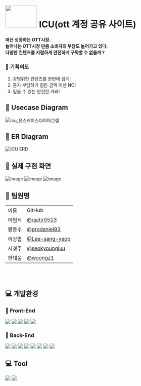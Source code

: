 # <img src="https://user-images.githubusercontent.com/80880587/221177122-f2e53e6d-ed36-4140-9fad-74201763ebea.png"  width="100px" height="70px"/> ICU(ott 계정 공유 사이트) 
#### 매년 성장하는 OTT시장.<br>늘어나는 OTT시장 만큼 소비자의 부담도 늘어가고 있다.<br>다양한 컨텐츠를 저렴하게 안전하게 구독할 수 없을까 ?
### :book: 기획의도
1. 광범위한 컨텐츠를 한번에 쉽게!
2. 혼자 부담하기 힘든 금액 이젠 NO!
3. 믿을 수 있는 안전한 거래!

## :book: Usecase Diagram
  ![icu_유스케이스다이어그램](https://user-images.githubusercontent.com/80880587/221183066-c1dc9a3e-6010-41da-90fd-7a01efb9a4f6.png)
## :book: ER Diagram
  ![ICU ERD](https://user-images.githubusercontent.com/80880587/221184314-f7cb9d67-7557-4ddd-b00a-b283f072e5e0.png)

## :book: 실제 구현 화면
  ![image](https://user-images.githubusercontent.com/100131986/220095712-7c24fc9a-590c-4ed8-ac51-2f74cf8b0efc.png)
  ![image](https://user-images.githubusercontent.com/100131986/220095904-affe8b82-3c4e-475e-823e-f77c866a3fe1.png)
  ![image](https://user-images.githubusercontent.com/100131986/220096051-77f6a2b4-1df8-427b-b259-46cf8f4375ce.png)
  
## :busts_in_silhouette: 팀원명
   <table>   
   <tr><td>이름</td><td>GitHub</td>
   <tr><td>이범석</td><td><a href="https://github.com/qjatjr0513">@qjatjr0513</a></td></tr>
   <tr><td>황종수</td><td><a href="https://github.com/prodaniel93">@prodaniel93</a></td></tr>
   <tr><td>이상엽</td><td><a href="https://github.com/Lee-sang-yeop">@Lee-sang-yeop</a></td></tr>
   <tr><td>서경주</td><td><a href="https://github.com/seokyoungjuu">@seokyoungjuu</a></td></tr>
   <tr><td>한대웅</td><td><a href="https://github.com/woongz1">@woongz1</a></td></tr>
   </table>
   
   <br><br>

   ## :computer: 개발환경
   ### :pencil: Front-End
<div>
	<img src="https://img.shields.io/badge/HTML5-E34F26?style=flat&logo=HTML5&logoColor=white" />
	<img src="https://img.shields.io/badge/CSS3-1572B6?style=flat&logo=CSS3&logoColor=white" />
	<img src="https://img.shields.io/badge/JavaScript-F7DF1E?style=flat&logo=JavaScript&logoColor=white" />
	<img src="https://img.shields.io/badge/jQuery-0769AD?style=flat&logo=jQuery&logoColor=white" />	
	<img src="https://img.shields.io/badge/Bootstrap-7952B3?style=flat&logo=Bootstrap&logoColor=white" />
</div>
	
   ### :pencil: Back-End
<div>
	<img src="https://img.shields.io/badge/Java-007396?style=flat&logo=Java&logoColor=white" />
	<img src="https://img.shields.io/badge/Spring-6DB33F?style=flat&logo=Spring&logoColor=white" />
	<img src="https://img.shields.io/badge/Oracle-F80000?style=flat&logo=Oracle&logoColor=white" />
	<img src="https://img.shields.io/badge/Apache Tomcat-F8DC75?style=flat&logo=Apache Tomcat&logoColor=white" />
	<img src="https://img.shields.io/badge/Apache Maven-C71A36?style=flat&logo=Apache Maven&logoColor=white" />
	<img src="https://img.shields.io/badge/Amazon AWS-232F3E?style=flat&logo=Amazon AWS&logoColor=white" />
	<img src="https://img.shields.io/badge/Amazon EC2-FF9900?style=flat&logo=Amazon EC2&logoColor=white" />
	<img src="https://img.shields.io/badge/Ubuntu-E95420?style=flat&logo=Ubuntu&logoColor=white" />
</div>

  ## :computer: Tool	
<div>
	<img src="https://img.shields.io/badge/Slack-4A154B?style=flat&logo=Slack&logoColor=white" />
	<img src="https://img.shields.io/badge/GitHub-181717?style=flat&logo=GitHub&logoColor=white" />	
</div>


   <br><br>
